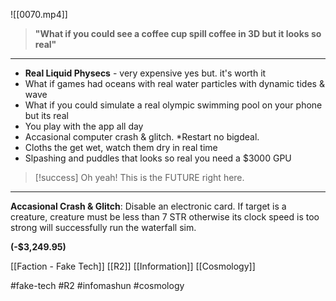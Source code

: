 ![[0070.mp4]]

> **"What if you could see a coffee cup spill coffee in 3D but it looks so real"**

***
* **Real Liquid Physecs** - very expensive yes but. it's worth it 
* What if games had oceans with real water particles with dynamic tides & wave 
* What if you could simulate a real olympic swimming pool on your phone but its real 
* You play with the app all day 
* Accasional computer crash & glitch. *Restart no bigdeal. 
* Cloths the get wet, watch them dry in real time 
* Slpashing and puddles that looks so real you need a $3000 GPU

> [!success] 
> Oh yeah! This is the FUTURE right here. 

***
**Accasional Crash & Glitch**: Disable an electronic card. If target is a creature, creature must be less than 7 STR otherwise its clock speed is too strong will successfully run the waterfall sim.

**(-$3,249.95)**

[[Faction - Fake Tech]]
[[R2]]
[[Information]]
[[Cosmology]]

#fake-tech #R2 #infomashun #cosmology 